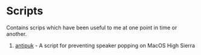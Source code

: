 # Scripts
Contains scrips which have been useful to me at one point in time or another.

1. [antipuk](antipuk/README.md) - A script for preventing speaker popping on MacOS High Sierra